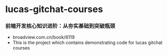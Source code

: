 # lucas-gitchat-courses

### 前端开发核心知识进阶：从夯实基础到突破瓶颈

* broadview.com.cn/book/6119
* This is the project which contains demonstrating code for lucas gitchat courses
